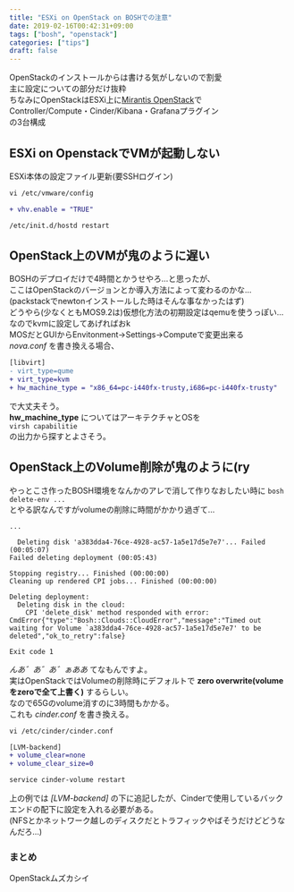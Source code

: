 ```yaml
---
title: "ESXi on OpenStack on BOSHでの注意"
date: 2019-02-16T00:42:31+09:00
tags: ["bosh", "openstack"]
categories: ["tips"]
draft: false
---
```

OpenStackのインストールからは書ける気がしないので割愛  
主に設定についての部分だけ抜粋  
ちなみにOpenStackはESXi上に[Mirantis OpenStack](https://www.mirantis.com/software/openstack/download/)で  
Controller/Compute・Cinder/Kibana・Grafanaプラグイン  
の3台構成

## ESXi on OpenstackでVMが起動しない
ESXi本体の設定ファイル更新(要SSHログイン)
```diff
vi /etc/vmware/config

+ vhv.enable = "TRUE"

/etc/init.d/hostd restart
```

## OpenStack上のVMが鬼のように遅い
BOSHのデプロイだけで4時間とかうせやろ…と思ったが、  
ここはOpenStackのバージョンとか導入方法によって変わるのかな…  
(packstackでnewtonインストールした時はそんな事なかったはず)  
どうやら(少なくともMOS9.2は)仮想化方法の初期設定はqemuを使うっぽい…  
なのでkvmに設定してあげればおk  
MOSだとGUIからEnvitonment->Settings->Computeで変更出来る  
*nova.conf* を書き換える場合、
```diff
[libvirt]
- virt_type=qume
+ virt_type=kvm
+ hw_machine_type = "x86_64=pc-i440fx-trusty,i686=pc-i440fx-trusty"
```

で大丈夫そう。  
**hw_machine_type** についてはアーキテクチャとOSを  
`virsh capabilitie`  
の出力から探すとよさそう。

## OpenStack上のVolume削除が鬼のように(ry
やっとこさ作ったBOSH環境をなんかのアレで消して作りなおしたい時に
`bosh delete-env ...`  
とやる訳なんですがvolumeの削除に時間がかかり過ぎて…
```
...

  Deleting disk 'a383dda4-76ce-4928-ac57-1a5e17d5e7e7'... Failed (00:05:07)
Failed deleting deployment (00:05:43)

Stopping registry... Finished (00:00:00)
Cleaning up rendered CPI jobs... Finished (00:00:00)

Deleting deployment:
  Deleting disk in the cloud:
    CPI 'delete_disk' method responded with error: CmdError{"type":"Bosh::Clouds::CloudError","message":"Timed out waiting for Volume `a383dda4-76ce-4928-ac57-1a5e17d5e7e7' to be deleted","ok_to_retry":false}

Exit code 1
```

*んあ゛あ゛あ゛ぁああ* てなもんですよ。  
実はOpenStackではVolumeの削除時にデフォルトで **zero overwrite(volumeをzeroで全て上書く)** するらしい。  
なので65Gのvolume消すのに3時間もかかる。  
これも *cinder.conf* を書き換える。
```diff
vi /etc/cinder/cinder.conf

[LVM-backend]
+ volume_clear=none
+ volume_clear_size=0

service cinder-volume restart
```

上の例では *[LVM-backend]* の下に追記したが、Cinderで使用しているバックエンドの配下に設定を入れる必要がある。  
(NFSとかネットワーク越しのディスクだとトラフィックやばそうだけどどうなんだろ…)  

### まとめ
OpenStackムズカシイ
